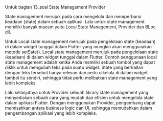 Untuk bagian 13_soal State Management Provider

State management merujuk pada cara mengelola dan memperbarui keadaan (state) dalam sebuah aplikasi. Lalu untuk state management memiliki banyak macam yaitu 
Local State Management, Provider dan BLoc dll.

Untuk Local state management merujuk pada pengelolaan state (keadaan) di dalam widget tunggal dalam Flutter yang mungkin akan menggunakan metode setSate().
Local state management merujuk pada pengelolaan state (keadaan) di dalam widget tunggal dalam Flutter. Contoh penggunaan local state management adalah ketika Anda memiliki sebuah tombol yang dapat diklik untuk mengubah teks pada suatu widget. State yang berkaitan dengan teks tersebut hanya relevan dan perlu dikelola di dalam widget tombol itu sendiri, sehingga tidak perlu melibatkan state management yang lebih kompleks.

Lalu selanjutnya untuk Provider sebuah library state management yang menyediakan sebuah cara yang mudah dan efisien untuk mengelola state dalam aplikasi Flutter. Dengan menggunakan Provider, pengembang dapat memisahkan antara business logic dan UI, sehingga memudahkan dalam pengembangan aplikasi yang lebih kompleks.